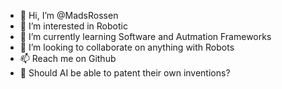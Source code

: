 - 👋 Hi, I’m @MadsRossen
- 👀 I’m interested in Robotic
- 🌱 I’m currently learning Software and Autmation Frameworks
- 💞️ I’m looking to collaborate on anything with Robots
- 📫 Reach me on Github
- 🤖 Should AI be able to patent their own inventions?

<!---
MadsRossen/MadsRossen is a ✨ special ✨ repository because its `README.md` (this file) appears on your GitHub profile.
You can click the Preview link to take a look at your changes.
--->
